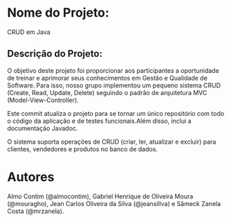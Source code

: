 # Nome do Projeto: 
CRUD em Java

## Descrição do Projeto:
O objetivo deste projeto foi proporcionar aos participantes a oportunidade de treinar e aprimorar seus conhecimentos em Gestão e Qualidade de Software. Para isso, nosso grupo implementou um pequeno sistema CRUD (Create, Read, Update, Delete) seguindo o padrão de arquitetura MVC (Model-View-Controller). 

Este commit atualiza o projeto para se tornar um único repositório com todo o código da aplicação e de testes funcionais.Além disso, inclui a documentação Javadoc.

O sistema suporta operações de CRUD (criar, ler, atualizar e excluir) para clientes, vendedores e produtos no banco de dados.

# Autores
Almo Contim (@almocontim), Gabriel Henrique de Oliveira Moura (@mouragho), Jean Carlos Oliveira da Silva (@jeansillva) e Sâmeck Zanela Costa (@mrzanela).
